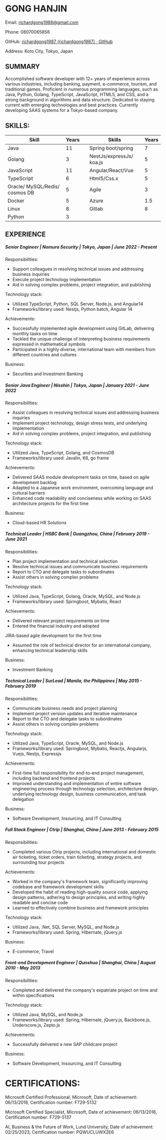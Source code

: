# GONG HANJIN

Email: [richardgong1988@gmail.com](mailto:richardgong1988@gmail.com)

Phone: 08070065858

GitHub: [richardgong1987 (richardgong1987) · GitHub](https://github.com/richardgong1987)

Address: Koto City, Tokyo, Japan

## SUMMARY

Accomplished software developer with 12+ years of experience across various industries, including banking, payment, e-commerce, tourism, and traditional games. Proficient in numerous programming languages, such as Java, Python, Golang, TypeScript, JavaScript, HTML5, and CSS, and a strong background in algorithms and data structure. Dedicated to staying current with emerging technologies and best practices. Currently developing SAAS systems for a Tokyo-based company.

## SKILLS:

| **Skill**                      | **Years** |     | **Skills**               | **Years** |
| ------------------------------ | --------- | --- | ------------------------ | --------- |
| Java                           | 11        |     | Spring boot/spring       | 7         |
| Golang                         | 3         |     | NestJs/expressJs/ koa.js | 5         |
| JavaScript                     | 11        |     | Angular/React/Vue        | 5         |
| TypeScript                     | 6         |     | Html5/Css.x              | 5         |
| Oracle/ MySQL/Redis/ cosmos DB | 5         |     | Agile                    | 3         |
| Docker                         | 5         |     | Azure                    | 1.5       |
| Linux                          | 8         |     | Gitlab                   | 8         |
| Python                         | 3         |     |                          |           |

## EXPERIENCE

##### Senior Engineer | Nomura Security | Tokyo, Japan | June 2022 - Present

Responsibilities:

- Support colleagues in resolving technical issues and addressing business inquiries
- Execute project technology implementation
- Aid in solving complex problems, project integration, and publishing

Technology stack:

- Utilized TypeScript, Python, SQL Server, Node.js, and Angular14
- Frameworks/library used: Nestjs, Python batch, Angular 14

Achievements:

- Successfully implemented agile development using GitLab, delivering monthly tasks on time
- Tackled the unique challenge of interpreting business requirements expressed in mathematical symbols
- Participated in a highly diverse, international team with members from different countries and cultures

Business:

- Securities and Investment Banking

##### Senior Java Engineer | Nisshin | Tokyo, Japan | January 2021 - June 2022

Responsibilities:

- Assist colleagues in resolving technical issues and addressing business inquiries
- Implement project technology, design stress tests, and underlying implementation
- Aid in solving complex problems, project integration, and publishing

Technology stack:

- Utilized Java, TypeScript, Golang, and CosmosDB
- Frameworks/library used: Javalin, K6, go frame

Achievements:

- Delivered SAAS module development tasks on time, based on agile development backlog
- Adapted to a Japanese work environment, overcoming language and cultural barriers
- Enhanced code readability and conciseness while working on SAAS architecture projects for the first time

Business:

- Cloud-based HR Solutions

##### Technical Leader | HSBC Bank | Guangzhou, China | February 2019 - June 2021

Responsibilities:

- Plan project implementation and technical selection
- Resolve technical issues and communicate business requirements
- Report to CTO and delegate tasks to subordinates
- Assist others in solving complex problems

Technology stack:

- Utilized Java, TypeScript, Golang, Oracle, MySQL, and Node.js
- Frameworks/library used: Springboot, Mybatis, React

Achievements:

- Delivered relevant project requirements on time
- Entered the financial industry and adopted

JIRA-based agile development for the first time

- Assumed the role of technical director for an international company, enhancing technical leadership skills

Business:

- Investment Banking

##### Technical Leader | SurLead | Manila, the Philippines | May 2015 - February 2019

Responsibilities:

- Communicate business needs and project planning
- Implement project version updates and iterative maintenance
- Report to the CTO and delegate tasks to subordinates
- Assist others in solving complex problems

Technology stack:

- Utilized Java, TypeScript, Oracle, MySQL, and Node.js
- Frameworks/library used: Springboot, Mybatis, Reactjs, Angularjs, Vuejs, Nestjs, Expressjs

Achievements:

- First-time full responsibility for end-to-end project management, including backend and frontend projects
- Improved understanding and implementation of entire software engineering process through technology selection, architecture design, underlying technology design, business communication, and task delegation

Business:

- Software Development, Insourcing, and IT Consulting

##### Full Stack Engineer | Ctrip | Shanghai, China | June 2013 - February 2015

Responsibilities:

- Completed various Ctrip projects, including international and domestic air ticketing, ticket orders, train ticketing, strategy projects, and surrounding tour projects

Achievements:

- Worked in the company's framework team, significantly improving codebase and framework development skills
- Developed the habit of reading high-quality source code, applying design patterns, adhering to design principles, and writing highly readable and concise code
- Learned to effectively combine business and framework principles

Technology stack:

- Utilized Java, .Net, SQL Server, MySQL, and Node.js
- Frameworks/library used: Spring, Hibernate, jQuery.js

Business:

- E-commerce, Travel

##### Front-end Development Engineer | Qunshuo | Shanghai, China | August 2010 - May 2013

Responsibilities:

- Completed and delivered the company's expatriate project on time and within specifications

Technology stack:

- Utilized Java, MySQL, and Node.js
- Frameworks/library used: Spring, Hibernate, jQuery.js, Backbone.js, Underscore.js, Zepto.js

Achievements:

- Successfully delivered a new SAP childcare project

Business:

- Software Development, Insourcing, and IT Consulting

# CERTIFICATIONS:

Microsoft Certified Professional, Microsoft, Date of achievement: 06/13/2016, Certification number: F729-5132

Microsoft Certified Specialist, Microsoft, Date of achievement: 06/13/2016, Certification number: F729-5137

AI, Business & the Future of Work, Lund University, Date of achievement: 02/25/2023, Certification number: PQWUCLUWX2E6
